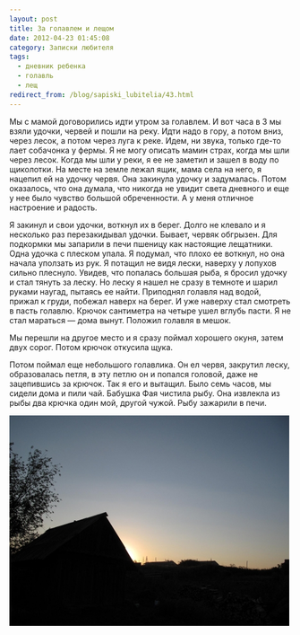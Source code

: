 ```yaml
---
layout: post
title: За голавлем и лещом
date: 2012-04-23 01:45:08
category: Записки любителя
tags:
  - дневник ребенка
  - голавль
  - лещ
redirect_from: /blog/sapiski_lubitelia/43.html
---
```

Мы с мамой договорились идти утром за голавлем. И вот часа в 3 мы взяли
удочки, червей и пошли на реку. Идти надо в гору, а потом вниз, через
лесок, а потом через луга к реке. Идем, ни звука, только где-то лает
собачонка у фермы. Я не могу описать мамин страх, когда мы шли через
лесок. Когда мы шли у реки, я ее не заметил и зашел в воду по щиколотки.
На месте на земле лежал ящик, мама села на него, я нацепил ей на удочку
червя. Она закинула удочку и задумалась. Потом оказалось, что она
думала, что никогда не увидит света дневного и еще у нее было чувство
большой обреченности. А у меня отличное настроение и радость.

Я закинул и свои удочки, воткнул их в берег. Долго не клевало и я
несколько раз перезакидывал удочки. Бывает, червяк обгрызен. Для
подкормки мы запарили в печи пшеницу как настоящие лещатники. Одна
удочка с плеском упала. Я подумал, что плохо ее воткнул, но она начала
уползать из рук. Я потащил не видя лески, наверху у лопухов сильно
плеснуло. Увидев, что попалась большая рыба, я бросил удочку и стал
тянуть за леску. Но леску я нашел не сразу в темноте и шарил руками
наугад, пытаясь ее найти. Приподнял голавля над водой, прижал к груди,
побежал наверх на берег. И уже наверху стал смотреть в пасть голавлю.
Крючок сантиметра на четыре ушел вглубь пасти. Я не стал мараться — дома
вынут. Положил голавля в мешок.

Мы перешли на другое место и я сразу поймал хорошего окуня, затем двух
сорог. Потом крючок откусила щука.

Потом поймал еще небольшого голавлика. Он ел червя, закрутил леску,
образовалась петля, в эту петлю он и попался головой, даже не
зацепившись за крючок. Так я его и вытащил. Было семь часов, мы сидели
дома и пили чай. Бабушка Фая чистила рыбу. Она извлекла из рыбы два
крючка один мой, другой чужой. Рыбу зажарили в печи.

![](/uploads/images/00/00/01/2012/04/22/2ddf07.jpg)
